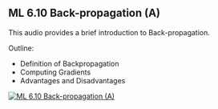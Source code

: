 ## ML 6.10 Back-propagation (A)

This audio provides a brief introduction to Back-propagation.

Outline:

- Definition of Backpropagation
- Computing Gradients
- Advantages and Disadvantages

[![ML 6.10 Back-propagation (A)](https://github.com/riyasai22/winter-of-contributing/blob/60c2be43fb82155e56d7da69c2fcc70d4ccb4f2e/Machine_Learning/Dimensionality_Reduction_&_Neural_Networks/Assets/BACKPROPOGATION.png)](https://drive.google.com/file/d/1aZLxhnEaRcnB0C-SBmluqcNnfFwlxC9O/view?usp=sharing "Backpropagation")
